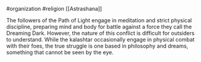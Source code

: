 #organization #religion [[Astrashana]]

The followers of the Path of Light engage in meditation and strict physical discipline, preparing mind and body for battle against a force they call the Dreaming Dark. However, the nature of this conflict is difficult for outsiders to understand. While the kalashtar occasionally engage in physical combat with their foes, the true struggle is one based in philosophy and dreams, something that cannot be seen by the eye.
